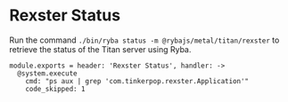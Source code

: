 
# Rexster Status

Run the command `./bin/ryba status -m @rybajs/metal/titan/rexster` to retrieve the status
of the Titan server using Ryba.

    module.exports = header: 'Rexster Status', handler: ->
      @system.execute
        cmd: "ps aux | grep 'com.tinkerpop.rexster.Application'"
        code_skipped: 1
